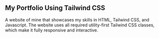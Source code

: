 ## My Portfolio Using Tailwind CSS
A website of mine that showcases my skills in HTML, Tailwind CSS, and Javascript. The website uses all required utility-first Tailwind CSS classes, which make it fully responsive and interactive.